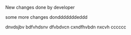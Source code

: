 New changes done by developer

some more changes dondddddddeddd

dnvdsjbv bdfvhdsnv dfvbdvcn cxndfhvbdn nxcvh
cccccc

